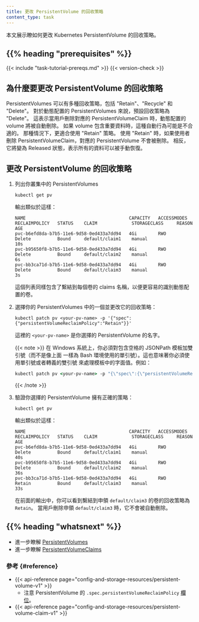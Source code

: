 ```yaml
---
title: 更改 PersistentVolume 的回收策略
content_type: task
---
```


<!-- overview -->

<!--
This page shows how to change the reclaim policy of a Kubernetes
PersistentVolume.
-->
本文展示瞭如何更改 Kubernetes PersistentVolume 的回收策略。

## {{% heading "prerequisites" %}}

{{< include "task-tutorial-prereqs.md" >}} {{< version-check >}}

<!-- steps -->

<!--
## Why change reclaim policy of a PersistentVolume

PersistentVolumes can have various reclaim policies, including "Retain",
"Recycle", and "Delete". For dynamically provisioned PersistentVolumes,
the default reclaim policy is "Delete". This means that a dynamically provisioned
volume is automatically deleted when a user deletes the corresponding
PersistentVolumeClaim. This automatic behavior might be inappropriate if the volume
contains precious data. In that case, it is more appropriate to use the "Retain"
policy. With the "Retain" policy, if a user deletes a PersistentVolumeClaim,
the corresponding PersistentVolume will not be deleted. Instead, it is moved to the
Released phase, where all of its data can be manually recovered.
-->
## 為什麼要更改 PersistentVolume 的回收策略

PersistentVolumes 可以有多種回收策略，包括 "Retain"、"Recycle" 和  "Delete"。
對於動態配置的 PersistentVolumes 來說，預設回收策略為 "Delete"。
這表示當用戶刪除對應的 PersistentVolumeClaim 時，動態配置的 volume 將被自動刪除。
如果 volume 包含重要資料時，這種自動行為可能是不合適的。
那種情況下，更適合使用 "Retain" 策略。
使用 "Retain" 時，如果使用者刪除 PersistentVolumeClaim，對應的 PersistentVolume 不會被刪除。
相反，它將變為 Released 狀態，表示所有的資料可以被手動恢復。

<!--
## Changing the reclaim policy of a PersistentVolume
-->
## 更改 PersistentVolume 的回收策略

<!--
1. List the PersistentVolumes in your cluster:
-->
1. 列出你叢集中的 PersistentVolumes

   ```shell
   kubectl get pv
   ```

   <!--
   The output is similar to this:
   -->
   輸出類似於這樣：

   ```none
   NAME                                       CAPACITY   ACCESSMODES   RECLAIMPOLICY   STATUS    CLAIM             STORAGECLASS     REASON    AGE
   pvc-b6efd8da-b7b5-11e6-9d58-0ed433a7dd94   4Gi        RWO           Delete          Bound     default/claim1    manual                     10s
   pvc-b95650f8-b7b5-11e6-9d58-0ed433a7dd94   4Gi        RWO           Delete          Bound     default/claim2    manual                     6s
   pvc-bb3ca71d-b7b5-11e6-9d58-0ed433a7dd94   4Gi        RWO           Delete          Bound     default/claim3    manual                     3s
   ```

   <!--
   This list also includes the name of the claims that are bound to each volume
   for easier identification of dynamically provisioned volumes.
   -->
   這個列表同樣包含了繫結到每個卷的 claims 名稱，以便更容易的識別動態配置的卷。

<!--
1. Choose one of your PersistentVolumes and change its reclaim policy:
-->
2. 選擇你的 PersistentVolumes 中的一個並更改它的回收策略：

   ```shell
   kubectl patch pv <your-pv-name> -p '{"spec":{"persistentVolumeReclaimPolicy":"Retain"}}'
   ```

   <!--
   where `<your-pv-name>` is the name of your chosen PersistentVolume.
   -->
   這裡的 `<your-pv-name>` 是你選擇的 PersistentVolume 的名字。

   <!--
   On Windows, you must _double_ quote any JSONPath template that contains spaces
   (not single quote as shown above for bash). This in turn means that you must
   use a single quote or escaped double quote around any literals in the template. For example:
   -->
   {{< note >}}
   在 Windows 系統上，你必須對包含空格的 JSONPath 模板加雙引號（而不是像上面
   一樣為 Bash 環境使用的單引號）。這也意味著你必須使用單引號或者轉義的雙引號
   來處理模板中的字面值。例如：

   ```cmd
   kubectl patch pv <your-pv-name> -p "{\"spec\":{\"persistentVolumeReclaimPolicy\":\"Retain\"}}"
   ```
   {{< /note >}}

<!--
1. Verify that your chosen PersistentVolume has the right policy:
-->
3. 驗證你選擇的 PersistentVolume 擁有正確的策略：

   ```shell
   kubectl get pv
   ```

   <!--
   The output is similar to this:
   -->
   輸出類似於這樣：

   ```none
   NAME                                       CAPACITY   ACCESSMODES   RECLAIMPOLICY   STATUS    CLAIM             STORAGECLASS     REASON    AGE
   pvc-b6efd8da-b7b5-11e6-9d58-0ed433a7dd94   4Gi        RWO           Delete          Bound     default/claim1    manual                     40s
   pvc-b95650f8-b7b5-11e6-9d58-0ed433a7dd94   4Gi        RWO           Delete          Bound     default/claim2    manual                     36s
   pvc-bb3ca71d-b7b5-11e6-9d58-0ed433a7dd94   4Gi        RWO           Retain          Bound     default/claim3    manual                     33s
   ```

   <!--
   In the preceding output, you can see that the volume bound to claim
   `default/claim3` has reclaim policy `Retain`. It will not be automatically
   deleted when a user deletes claim `default/claim3`.
   -->
   在前面的輸出中，你可以看到繫結到申領 `default/claim3` 的卷的回收策略為 `Retain`。
   當用戶刪除申領 `default/claim3` 時，它不會被自動刪除。

## {{% heading "whatsnext" %}}

<!--
* Learn more about [PersistentVolumes](/docs/concepts/storage/persistent-volumes/).
* Learn more about [PersistentVolumeClaims](/docs/concepts/storage/persistent-volumes/#persistentvolumeclaims).
-->
* 進一步瞭解 [PersistentVolumes](/zh-cn/docs/concepts/storage/persistent-volumes/)
* 進一步瞭解 [PersistentVolumeClaims](/zh-cn/docs/concepts/storage/persistent-volumes/#persistentvolumeclaims)

### 參考 {#reference}

<!--
* {{< api-reference page="config-and-storage-resources/persistent-volume-v1" >}}
  * Pay attention to the `.spec.persistentVolumeReclaimPolicy`
    [field](/docs/reference/kubernetes-api/config-and-storage-resources/persistent-volume-v1/#PersistentVolumeSpec)
    of PersistentVolume.
* {{< api-reference page="config-and-storage-resources/persistent-volume-claim-v1" >}}
-->
* {{< api-reference page="config-and-storage-resources/persistent-volume-v1" >}}
  * 注意 PersistentVolume 的 `.spec.persistentVolumeReclaimPolicy`
    [欄位](/docs/reference/kubernetes-api/config-and-storage-resources/persistent-volume-v1/#PersistentVolumeSpec)。
* {{< api-reference page="config-and-storage-resources/persistent-volume-claim-v1" >}}


